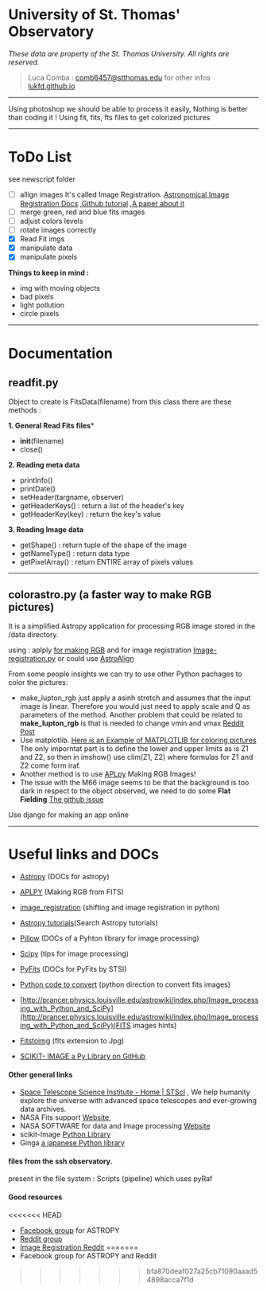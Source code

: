 # University of St. Thomas' Observatory
*These data are property of the St. Thomas University. All rights are reserved.*
> Luca Comba : comb6457@stthomas.edu
> for other infos [lukfd.github.io](https://lukfd.github.io/)
---

Using photoshop we should be able to process it easily, Nothing is better than coding it !
Using fit, fits, fts files to get colorized pictures

---
# ToDo List

see newscript folder

- [ ] allign images
It's called Image Registration. 
[Astronomical Image Registration Docs](https://image-registration.readthedocs.io/en/latest/)
,[Github tutorial](https://github.com/keflavich/image_registration)
,[A paper about it](https://arxiv.org/pdf/1909.02946.pdf)
- [ ] merge green, red and blue fits images
- [ ] adjust colors levels
- [ ] rotate images correctly
- [x] Read Fit imgs
- [x] manipulate data
- [x] manipulate pixels

**Things to keep in mind :**
- img with moving objects
- bad pixels
- light pollution
- circle pixels

---

# Documentation

## readfit.py
Object to create is FitsData(filename)
from this class there are these methods :

**1. General Read Fits files***

- __init__(filename)
- close()

**2. Reading meta data**

- printInfo()
- printDate()
- setHeader(targname, observer)
- getHeaderKeys() : return a list of the header's key
- getHeaderKey(key) : return the key's value

**3. Reading Image data**

- getShape() : return tuple of the shape of the image
- getNameType() : return data type
- getPixelArray() : return ENTIRE array of pixels values
***
## colorastro.py (a faster way to make RGB pictures)

It is a simplified Astropy application for processing RGB image stored in the /data directory.

using : aplply [for making RGB](https://aplpy.readthedocs.io/en/stable/api/aplpy.make_rgb_image.html#aplpy.make_rgb_image) and for image registration [Image-registration.py](https://image-registration.readthedocs.io/en/latest/image_registration.html#) or could use [AstroAlign](https://astroalign.readthedocs.io/en/latest/?fbclid=IwAR2t__2JR2mswh50jVfTIPIGzHDDtsK4Iv5rrT-AKHxIA9vFdX3-AAHLfRw)

From some people insights we can try to use other Python pachages to color the pictures:

- make_lupton_rgb just apply a asinh stretch and assumes that the input image is linear. Therefore you would just need to apply scale and Q as parameters of the method. Another problem that could be related to **make_lupton_rgb** is that is needed to change vmin and vmax [Reddit Post](https://www.reddit.com/r/askastronomy/comments/g078q6/problem_with_making_colored_images_in_astropy/)
- Use matplotlib. [Here is an Example of MATPLOTLIB for coloring pictures](https://github.com/soar-telescope/goodman_pipeline/blob/f0e050e1762e984e491577bdda383d63c49d7ab4/goodman_pipeline/core/core.py?fbclid=IwAR2o2UprDblvUramMnZVuoRfNy3KGukHahg7jIMoEJ6n-vT_JyG5CgXr0N8#L3193-L3209) The only imporntat part is to define the lower and upper limits as is Z1 and Z2, so then in imshow() use clim(Z1, Z2) where formulas for Z1 and Z2 come form iraf.
- Another method is to use [APLpy](https://aplpy.readthedocs.io/en/stable/rgb.html?fbclid=IwAR1E8DeXcgFvlXJOzcY2QJO92zr-51ADO4rIg7sl-Qo_5YcTc0Srz1Lnyzg) Making RGB Images!
- The issue with the M66 image seems to be that the background is too dark in respect to the object observed, we need to do some **Flat Fielding** [The github issue](https://github.com/keflavich/image_registration/issues/26)

Use django for making an app online
***
# Useful links and DOCs
- [Astropy](http://docs.astropy.org/en/stable/index.html) (DOCs for astropy)
- [APLPY](https://aplpy.readthedocs.io/en/stable/#) (Making RGB from FITS)
- [image_registration](https://image-registration.readthedocs.io/en/latest/image_registration.html) (shifting and image registration in python)


- [Astropy tutorials](http://learn.astropy.org/)(Search Astropy tutorials)
- [Pillow](https://pillow.readthedocs.io/en/stable/index.html) (DOCs of a Pyhton library for image processing)
- [Scipy](http://scipy-lectures.org/advanced/image_processing/) (tips for image processing)
- [PyFits](https://pythonhosted.org/pyfits/#creating-a-new-image-file) (DOCs for PyFits by STSI)
- [Python code to convert](https://astromsshin.github.io/science/code/Python_fits_image/index.html) (python direction to convert fits images)
- [http://prancer.physics.louisville.edu/astrowiki/index.php/Image_processing_with_Python_and_SciPy](http://prancer.physics.louisville.edu/astrowiki/index.php/Image_processing_with_Python_and_SciPy)(FITS images hints)
- [Fitstoimg](https://github.com/psds075/fitstoimg) (fits extension to Jpg)
- [SCIKIT- IMAGE a Py Library on GitHub](https://github.com/scikit-image/scikit-image)



#### Other general links

- [Space Telescope Science Institute - Home | STScI](http://www.stsci.edu/) , We help humanity explore the universe with advanced space telescopes and ever-growing data archives. 
- NASA Fits support [Website](https://fits.gsfc.nasa.gov/), 
- NASA SOFTWARE for data and Image processing [Website](https://software.nasa.gov/data_and_image_processing)
- scikit-Image [Python Library](https://scikit-image.org/)
- Ginga [a japanese Python library](http://www.astropython.org/packages/ginga/)

#### files from the ssh observatory.
present in the file system :
 Scripts (pipeline)
which uses pyRaf

#### Good resources
<<<<<<< HEAD
- [Facebook group](https://www.facebook.com/groups/1596306890613995/search/?q=luca%20comba) for ASTROPY
- [Reddit group](https://www.reddit.com/r/askastronomy/)
- [Image Registration Reddit](https://www.reddit.com/r/askastronomy/comments/g8p1oz/image_registration_in_python/)
=======
- Facebook group for ASTROPY and Reddit
>>>>>>> bfa870deaf027a25cb71090aaad54898acca7f1d
